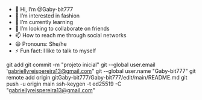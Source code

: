 - 👋 Hi, I’m @Gaby-bit777
- 👀 I’m interested in fashion
- 🌱 I’m currently learning 
- 💞️ I’m looking to collaborate on friends
- 📫 How to reach me through social networks
- 😄 Pronouns: She/he
- ⚡ Fun fact: I like to talk to myself

<!---
Gaby-bit777/Gaby-bit777 is a ✨ special ✨ repository because its `README.md` (this file) appears on your GitHub profile.
You can click the Preview link to take a look at your changes.
--->
git add
git commit -m "projeto inicial"
git --global user.email 'gabriellyreispereira13@gmail.com"
git --global user.name "Gaby-bit777"
git remote add origin gitGaby-bit777/Gaby-bit777/edit/main/README.md
git push -u origin main
ssh-keygen -t ed25519 -C "gabriellyreispereira13@gmail.com"
